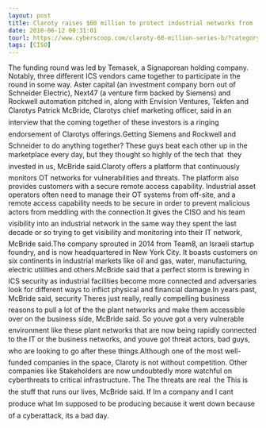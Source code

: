 ```yaml
---
layout: post
title: Claroty raises $60 million to protect industrial networks from 'perfect storm' of cyberthreats
date: 2018-06-12 00:31:01
tourl: https://www.cyberscoop.com/claroty-60-million-series-b/?category_news=technology
tags: [CISO]
---
```

The funding round was led by Temasek, a Signaporean holding company. Notably, three different ICS vendors came together to participate in the round in some way. Aster capital (an investment company born out of Schneider Electric), Next47 (a venture firm backed by Siemens) and Rockwell automation pitched in, along with Envision Ventures, Tekfen and Clarotys Patrick McBride, Clarotys chief marketing officer, said in an interview that the coming together of these investors is a ringing endorsement of Clarotys offerings.Getting Siemens and Rockwell and Schneider to do anything together? These guys beat each other up in the marketplace every day, but they thought so highly of the tech that  they invested in us, McBride said.Claroty offers a platform that continuously monitors OT networks for vulnerabilities and threats. The platform also provides customers with a secure remote access capability. Industrial asset operators often need to manage their OT systems from off-site, and a remote access capability needs to be secure in order to prevent malicious actors from meddling with the connection.It gives the CISO and his team visibility into an industrial network in the same way they spent the last decade or so trying to get visibility and monitoring into their IT network, McBride said.The company sprouted in 2014 from Team8, an Israeli startup foundry, and is now headquartered in New York City. It boasts customers on six continents in industrial markets like oil and gas, water, manufacturing, electric utilities and others.McBride said that a perfect storm is brewing in ICS security as industrial facilities become more connected and adversaries look for different ways to inflict physical and financial damage.In years past, McBride said, security Theres just really, really compelling business reasons to pull a lot of the the plant networks and make them accessible over on the business side, McBride said. So youve got a very vulnerable environment like these plant networks that are now being rapidly connected to the IT or the business networks, and youve got threat actors, bad guys, who are looking to go after these things.Although one of the most well-funded companies in the space, Claroty is not without competition. Other companies like Stakeholders are now undoubtedly more watchful on cyberthreats to critical infrastructure. The The threats are real  the This is the stuff that runs our lives, McBride said. If Im a company and I cant produce what Im supposed to be producing because it went down because of a cyberattack, its a bad day.
